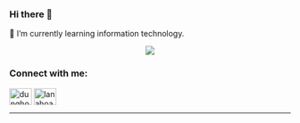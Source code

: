 ### Hi there 👋

🌱 I’m currently learning information technology.

<center>

![](https://github-readme-stats.vercel.app/api/top-langs/?username=giunzz&theme=radical&hide_border=false&include_all_commits=false&count_private=false&layout=compact)

</center>	


<h3 align="left">Connect with me:</h3>
<p align="left">
<a href="https://linkedin.com/in/dunghoang0401" target="blank"><img align="center" src="https://raw.githubusercontent.com/rahuldkjain/github-profile-readme-generator/master/src/images/icons/Social/linked-in-alt.svg" alt="dunghoang0401" height="30" width="40" /></a>
<a href="https://fb.com/lanahoang237" target="blank"><img align="center" src="https://raw.githubusercontent.com/rahuldkjain/github-profile-readme-generator/master/src/images/icons/Social/facebook.svg" alt="lanahoang237" height="30" width="40" /></a>
</p>

---


